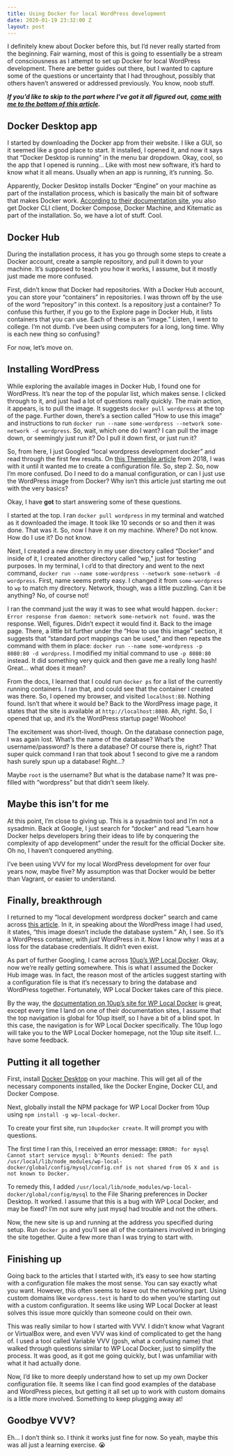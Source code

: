 ```yaml
---
title: Using Docker for local WordPress development
date: 2020-01-19 23:32:00 Z
layout: post
---
```


I definitely knew about Docker before this, but I’d never really started from the beginning. Fair warning, most of this is going to essentially be a stream of consciousness as I attempt to set up Docker for local WordPress development. There are better guides out there, but I wanted to capture some of the questions or uncertainty that I had throughout, possibly that others haven’t answered or addressed previously. You know, noob stuff.

***If you’d like to skip to the part where I’ve got it all figured out,*** [***come with me to the bottom of this article***](#putting-it-all-together)***.***

## Docker Desktop app

I started by downloading the Docker app from their website. I like a GUI, so it seemed like a good place to start. It installed, I opened it, and now it says that “Docker Desktop is running” in the menu bar dropdown. Okay, cool, so the app that I opened is running... Like with most new software, it’s hard to know what it all means. Usually when an app is running, it’s running. So.

Apparently, Docker Desktop installs Docker “Engine” on your machine as part of the installation process, which is basically the main bit of software that makes Docker work. [According to their documentation site](https://docs.docker.com/docker-for-mac/install/), you also get Docker CLI client, Docker Compose, Docker Machine, and Kitematic as part of the installation. So, we have a lot of stuff. Cool.

## Docker Hub

During the installation process, it has you go through some steps to create a Docker account, create a sample repository, and pull it down to your machine. It’s supposed to teach you how it works, I assume, but it mostly just made me more confused.

First, didn’t know that Docker had repositories. With a Docker Hub account, you can store your “containers” in repositories. I was thrown off by the use of the word “repository” in this context. Is a repository just a container? To confuse this further, if you go to the Explore page in Docker Hub, it lists containers that you can use. Each of these is an “image.” Listen, I went to college. I’m not dumb. I’ve been using computers for a long, long time. Why is each new thing so confusing?

For now, let’s move on.

## Installing WordPress

While exploring the available images in Docker Hub, I found one for WordPress. It’s near the top of the popular list, which makes sense. I clicked through to it, and just had a lot of questions really quickly. The main action, it appears, is to pull the image. It suggests `docker pull wordpress` at the top of the page. Further down, there’s a section called “How to use this image” and instructions to run `docker run --name some-wordpress --network some-network -d wordpress`. So, wait, which one do I want? I can pull the image down, or seemingly just run it? Do I pull it down first, or just run it?

So, from here, I just Googled “local wordpress development docker” and read through the first few results. On [this ThemeIsle article](https://themeisle.com/blog/local-wordpress-development-using-docker/) from 2018, I was with it until it wanted me to create a configuration file. So, step 2. So, now I’m more confused. Do I need to do a manual configuration, or can I just use the WordPress image from Docker? Why isn’t this article just starting me out with the very basics?

Okay, I have **got** to start answering some of these questions.

I started at the top. I ran `docker pull wordpress` in my terminal and watched as it downloaded the image. It took like 10 seconds or so and then it was done. That was it. So, now I have it on my machine. Where? Do not know. How do I use it? Do not know.

Next, I created a new directory in my user directory called “Docker” and inside of it, I created another directory called “wp,” just for testing purposes. In my terminal, I `cd`’d to that directory and went to the next command, `docker run --name some-wordpress --network some-network -d wordpress`. First, name seems pretty easy. I changed it from `some-wordpress` to `wp` to match my directory. Network, though, was a little puzzling. Can it be anything? No, of course not!

I ran the command just the way it was to see what would happen. `docker: Error response from daemon: network some-network not found.` was the response. Well, figures. Didn’t expect it would find it. Back to the image page. There, a little bit further under the “How to use this image” section, it suggests that “standard port mappings can be used,” and then repeats the command with them in place: `docker run --name some-wordpress -p 8080:80 -d wordpress`. I modified my initial command to use `-p 8080:80` instead. It did something very quick and then gave me a really long hash! Great… what does it mean?

From the docs, I learned that I could run `docker ps` for a list of the currently running containers. I ran that, and could see that the container I created was there. So, I opened my browser, and visited `localhost:80`. Nothing found. Isn’t that where it would be? Back to the WordPress image page, it states that the site is available at `http://localhost:8080`. Ah, right. So, I opened that up, and it’s the WordPress startup page! Woohoo!

The excitement was short-lived, though. On the database connection page, I was again lost. What’s the name of the database? What’s the username/password? Is there a database? Of course there is, right? That super quick command I ran that took about 1 second to give me a random hash surely spun up a database! Right…?

Maybe `root` is the username? But what is the database name? It was pre-filled with “wordpress” but that didn’t seem likely.

## Maybe this isn’t for me

At this point, I’m close to giving up. This is a sysadmin tool and I’m not a sysadmin. Back at Google, I just search for “docker” and read “Learn how Docker helps developers bring their ideas to life by conquering the complexity of app development” under the result for the official Docker site. Oh no, I haven’t conquered anything.

I’ve been using VVV for my local WordPress development for over four years now, maybe five? My assumption was that Docker would be better than Vagrant, or easier to understand.

## Finally, breakthrough

I returned to my “local development wordpress docker” search and came across [this article](https://neliosoftware.com/blog/local-wordpress-development-with-docker/). In it, in speaking about the WordPress image I had used, it states, “this image doesn’t include the database system.” Ah, I see. So it’s a WordPress container, with *just* WordPress in it. Now I know why I was at a loss for the database credentials. It didn’t even exist.

As part of further Googling, I came across [10up’s WP Local Docker](https://github.com/10up/wp-local-docker-v2). Okay, now we’re really getting somewhere. This is what I assumed the Docker Hub image was. In fact, the reason most of the articles suggest starting with a configuration file is that it’s necessary to bring the database and WordPress together. Fortunately, WP Local Docker takes care of this piece.

By the way, the [documentation on 10up’s site for WP Local Docker](https://10up.github.io/wp-local-docker-docs/) is great, except every time I land on one of their documentation sites, I assume that the top navigation is global for 10up itself, so I have a bit of a blind spot. In this case, the navigation is for WP Local Docker specifically. The 10up logo will take you to the WP Local Docker homepage, not the 10up site itself. I… have some feedback.

## Putting it all together

First, install [Docker Desktop](https://www.docker.com/products/docker-desktop) on your machine. This will get all of the necessary components installed, like the Docker Engine, Docker CLI, and Docker Compose.

Next, globally install the NPM package for WP Local Docker from 10up using `npm install -g wp-local-docker`.

To create your first site, run `10updocker create`. It will prompt you with questions.

The first time I ran this, I received an error message: `ERROR: for mysql  Cannot start service mysql: b'Mounts denied: The path /usr/local/lib/node_modules/wp-local-docker/global/config/mysql/config.cnf is not shared from OS X and is not known to Docker.`

To remedy this, I added `/usr/local/lib/node_modules/wp-local-docker/global/config/mysql` to the File Sharing preferences in Docker Desktop. It worked. I assume that this is a bug with WP Local Docker, and may be fixed? I’m not sure why just mysql had trouble and not the others.

Now, the new site is up and running at the address you specified during setup. Run `docker ps` and you’ll see all of the containers involved in bringing the site together. Quite a few more than I was trying to start with.

## Finishing up

Going back to the articles that I started with, it’s easy to see how starting with a configuration file makes the most sense. You can say exactly what you want. However, this often seems to leave out the networking part. Using custom domains like `wordpress.test` is hard to do when you’re starting out with a custom configuration. It seems like using WP Local Docker at least solves this issue more quickly than someone could on their own.

This was really similar to how I started with VVV. I didn’t know what Vagrant or VirtualBox were, and even VVV was kind of complicated to get the hang of. I used a tool called Variable VVV (gosh, what a confusing name) that walked through questions similar to WP Local Docker, just to simplify the process. It was good, as it got me going quickly, but I was unfamiliar with what it had actually done.

Now, I’d like to more deeply understand how to set up my own Docker configuration file. It seems like I can find good examples of the database and WordPress pieces, but getting it all set up to work with custom domains is a little more involved. Something to keep plugging away at!

## Goodbye VVV?

Eh… I don’t think so. I think it works just fine for now. So yeah, maybe this was all just a learning exercise. 😭